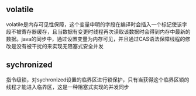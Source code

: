 ## volatile

volatile是内存可见性保障，这个变量申明的字段在编译时会插入一个标记使该字段不被寄存器缓存，且当数据有变更时线程再次读取该数据时会得到内存中最新的数据。java的同步中，通过设置变量为内存可见，并且通过CAS语法保障线程的修改是没有被干扰的来实现无阻塞式安全并发

## sychronized

指令级锁，对sychronized设置的临界区进行锁保护，只有当获得这个临界区锁的线程才能进入临界区，这是一种阻塞式实现的并发同步

